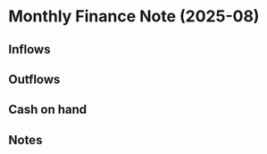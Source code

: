 <!-- status: stub; target: 150+ words -->
<!-- status: stub; target: 150+ words -->
<!-- status: stub; target: 150+ words -->
# Monthly Finance Note (2025-08)
## Inflows
## Outflows
## Cash on hand
## Notes



